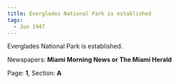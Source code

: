 ```yaml
---  
title: Everglades National Park is established  
tags:  
  - Jun 1947  
---  
```

  
Everglades National Park is established.  
  
Newspapers: **Miami Morning News or The Miami Herald**  
  
Page: **1**, Section: **A** 
